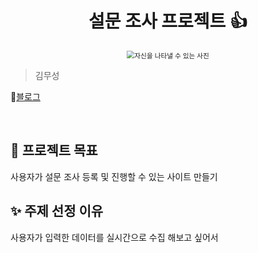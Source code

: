 <h1 align="center"> 설문 조사 프로젝트 👍</h1>

<div align="center">
  <img src="./images/pic1.png" alt="자신을 나타낼 수 있는 사진" style="zoom:76%;" align="center"/>
</div>

> 김무성

📃[블로그](https://jobdahan-tech.tistory.com/)

<br>

## 📌 프로젝트 목표

사용자가 설문 조사 등록 및 진행할 수 있는 사이트 만들기

## ✨ 주제 선정 이유
사용자가 입력한 데이터를 실시간으로 수집 해보고 싶어서
